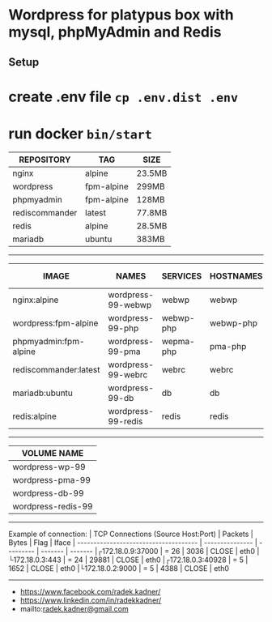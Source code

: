 # Wordpress for platypus box with mysql, phpMyAdmin and Redis

## Setup

# create .env file ```cp .env.dist .env```
# run docker ```bin/start```


| REPOSITORY       |  TAG         | SIZE
| ---------------- | ------------ | -------
| nginx            | alpine       | 23.5MB
| wordpress        | fpm-alpine   | 299MB
| phpmyadmin       | fpm-alpine   | 128MB
| rediscommander   | latest       | 77.8MB
| redis            | alpine       | 28.5MB
| mariadb          | ubuntu       | 383MB

-----

| IMAGE                 | NAMES                | SERVICES  | HOSTNAMES | WEB HOSTNAMES
| --------------------- | -------------------- | --------- | --------- | -------------------
| nginx:alpine          | wordpress-99-webwp   | webwp     | webwp     | pma, webwp, webpma
| wordpress:fpm-alpine  | wordpress-99-php     | webwp-php | webwp-php | webwp-php
| phpmyadmin:fpm-alpine | wordpress-99-pma     | wepma-php | pma-php   | wepma-php
| rediscommander:latest | wordpress-99-webrc   | webrc     | webrc     | rc
| mariadb:ubuntu        | wordpress-99-db      | db        | db        |
| redis:alpine          | wordpress-99-redis   | redis     | redis     |
                                                                                
-----

| VOLUME NAME
| --------------------
| wordpress-wp-99
| wordpress-pma-99
| wordpress-db-99
| wordpress-redis-99

-----

Example of connection:
| TCP Connections (Source Host:Port)    |      Packets    |    Bytes  |  Flag   |  Iface
| ------------------------------------- | --------------- | --------- | ------- | -------
|┌172.18.0.9:37000                      |    =       26   |     3036  |  CLOSE  |  eth0
|└172.18.0.3:443                        |    =       24   |    29881  |  CLOSE  |  eth0
|┌172.18.0.3:40928                      |    =        5   |     1652  |  CLOSE  |  eth0
|└172.18.0.2:9000                       |    =        5   |     4388  |  CLOSE  |  eth0

-----

* https://www.facebook.com/radek.kadner/
* https://www.linkedin.com/in/radekkadner/
* mailto:radek.kadner@gmail.com

